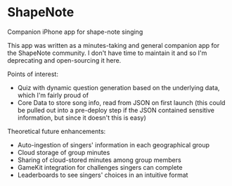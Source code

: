 # ShapeNote
Companion iPhone app for shape-note singing

This app was written as a minutes-taking and general companion app for the ShapeNote community. I don't have time to maintain it and so I'm deprecating and open-sourcing it here.

Points of interest:
- Quiz with dynamic question generation based on the underlying data, which I'm fairly proud of
- Core Data to store song info, read from JSON on first launch (this could be pulled out into a pre-deploy step if the JSON contained sensitive information, but since it doesn't this is easy)

Theoretical future enhancements:
- Auto-ingestion of singers' information in each geographical group
- Cloud storage of group minutes
- Sharing of cloud-stored minutes among group members
- GameKit integration for challenges singers can complete
- Leaderboards to see singers' choices in an intuitive format

